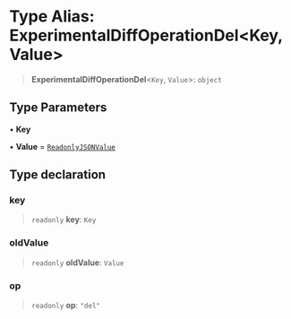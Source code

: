 # Type Alias: ExperimentalDiffOperationDel\<Key, Value\>

> **ExperimentalDiffOperationDel**\<`Key`, `Value`\>: `object`

## Type Parameters

• **Key**

• **Value** = [`ReadonlyJSONValue`](ReadonlyJSONValue.md)

## Type declaration

### key

> `readonly` **key**: `Key`

### oldValue

> `readonly` **oldValue**: `Value`

### op

> `readonly` **op**: `"del"`
